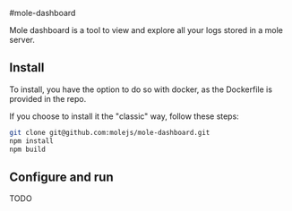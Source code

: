 #mole-dashboard

Mole dashboard is a tool to view and explore all your logs stored in a mole server.


## Install

To install, you have the option to do so with docker, as the Dockerfile is provided in the repo.

If you choose to install it the "classic" way, follow these steps:

```bash
git clone git@github.com:molejs/mole-dashboard.git
npm install
npm build
```

## Configure and run

TODO